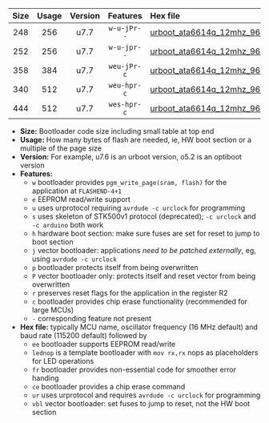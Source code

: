 |Size|Usage|Version|Features|Hex file|
|:-:|:-:|:-:|:-:|:--|
|248|256|u7.7|`w-u-jPr--`|[urboot_ata6614q_12mhz_9600bps_lednop_ur_vbl.hex](https://raw.githubusercontent.com/stefanrueger/urboot.hex/main/mcus/ata6614q/fcpu_12mhz/9600_bps/urboot_ata6614q_12mhz_9600bps_lednop_ur_vbl.hex)|
|252|256|u7.7|`w-u-jpr--`|[urboot_ata6614q_12mhz_9600bps_lednop_fr_ur_vbl.hex](https://raw.githubusercontent.com/stefanrueger/urboot.hex/main/mcus/ata6614q/fcpu_12mhz/9600_bps/urboot_ata6614q_12mhz_9600bps_lednop_fr_ur_vbl.hex)|
|358|384|u7.7|`weu-jPr-c`|[urboot_ata6614q_12mhz_9600bps_ee_lednop_fr_ce_ur_vbl.hex](https://raw.githubusercontent.com/stefanrueger/urboot.hex/main/mcus/ata6614q/fcpu_12mhz/9600_bps/urboot_ata6614q_12mhz_9600bps_ee_lednop_fr_ce_ur_vbl.hex)|
|340|512|u7.7|`weu-hpr-c`|[urboot_ata6614q_12mhz_9600bps_ee_lednop_fr_ce_ur.hex](https://raw.githubusercontent.com/stefanrueger/urboot.hex/main/mcus/ata6614q/fcpu_12mhz/9600_bps/urboot_ata6614q_12mhz_9600bps_ee_lednop_fr_ce_ur.hex)|
|444|512|u7.7|`wes-hpr-c`|[urboot_ata6614q_12mhz_9600bps_ee_lednop_fr_ce.hex](https://raw.githubusercontent.com/stefanrueger/urboot.hex/main/mcus/ata6614q/fcpu_12mhz/9600_bps/urboot_ata6614q_12mhz_9600bps_ee_lednop_fr_ce.hex)|

- **Size:** Bootloader code size including small table at top end
- **Usage:** How many bytes of flash are needed, ie, HW boot section or a multiple of the page size
- **Version:** For example, u7.6 is an urboot version, o5.2 is an optiboot version
- **Features:**
  + `w` bootloader provides `pgm_write_page(sram, flash)` for the application at `FLASHEND-4+1`
  + `e` EEPROM read/write support
  + `u` uses urprotocol requiring `avrdude -c urclock` for programming
  + `s` uses skeleton of STK500v1 protocol (deprecated); `-c urclock` and `-c arduino` both work
  + `h` hardware boot section: make sure fuses are set for reset to jump to boot section
  + `j` vector bootloader: applications *need to be patched externally*, eg, using `avrdude -c urclock`
  + `p` bootloader protects itself from being overwritten
  + `P` vector bootloader only: protects itself and reset vector from being overwritten
  + `r` preserves reset flags for the application in the register R2
  + `c` bootloader provides chip erase functionality (recommended for large MCUs)
  + `-` corresponding feature not present
- **Hex file:** typically MCU name, oscillator frequency (16 MHz default) and baud rate (115200 default) followed by
  + `ee` bootloader supports EEPROM read/write
  + `lednop` is a template bootloader with `mov rx,rx` nops as placeholders for LED operations
  + `fr` bootloader provides non-essential code for smoother error handing
  + `ce` bootloader provides a chip erase command
  + `ur` uses urprotocol and requires `avrdude -c urclock` for programming
  + `vbl` vector bootloader: set fuses to jump to reset, not the HW boot section
